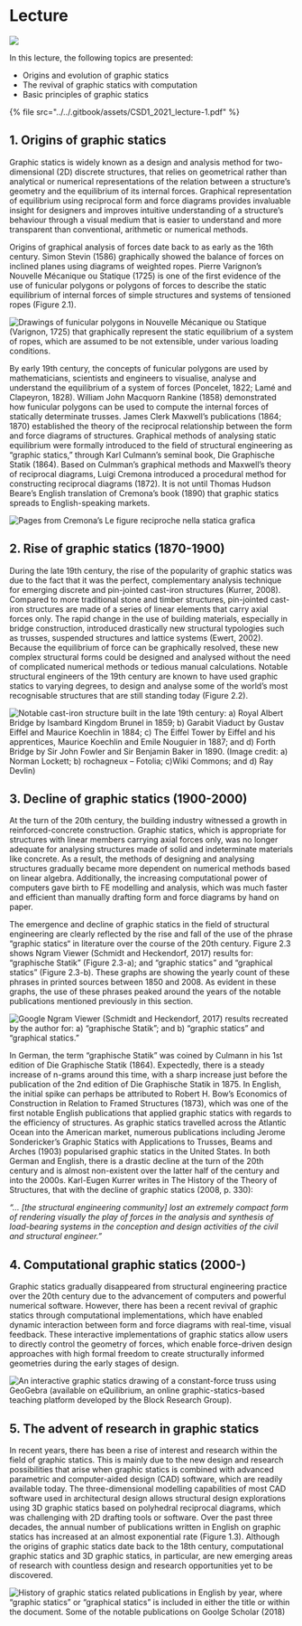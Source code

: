 # Lecture

![](<../../.gitbook/assets/CSD1\_2021\_lecture-1 (1).jpg>)

In this lecture, the following topics are presented:

* Origins and evolution of graphic statics
* The revival of graphic statics with computation
* Basic principles of graphic statics

{% file src="../../.gitbook/assets/CSD1_2021_lecture-1.pdf" %}

## 1. Origins of graphic statics

Graphic statics is widely known as a design and analysis method for two-dimensional (2D) discrete structures, that relies on geometrical rather than analytical or numerical representations of the relation between a structure’s geometry and the equilibrium of its internal forces. Graphical representation of equilibrium using reciprocal form and force diagrams provides invaluable insight for designers and improves intuitive understanding of a structure’s behaviour through a visual medium that is easier to understand and more transparent than conventional, arithmetic or numerical methods.

Origins of graphical analysis of forces date back to as early as the 16th century. Simon Stevin (1586) graphically showed the balance of forces on inclined planes using diagrams of weighted ropes. Pierre Varignon’s Nouvelle Mécanique ou Statique (1725) is one of the first evidence of the use of funicular polygons or polygons of forces to describe the static equilibrium of internal forces of simple structures and systems of tensioned ropes (Figure 2.1).

![Drawings of funicular polygons in Nouvelle Mécanique ou Statique (Varignon, 1725) that graphically represent the static equilibrium of a system of ropes, which are assumed to be not extensible, under various loading conditions.](<../../.gitbook/assets/image (279).png>)

By early 19th century, the concepts of funicular polygons are used by mathematicians, scientists and engineers to visualise, analyse and understand the equilibrium of a system of forces (Poncelet, 1822; Lamé and Clapeyron, 1828). William John Macquorn Rankine (1858) demonstrated how funicular polygons can be used to compute the internal forces of statically determinate trusses. James Clerk Maxwell’s publications (1864; 1870) established the theory of the reciprocal relationship between the form and force diagrams of structures. Graphical methods of analysing static equilibrium were formally introduced to the field of structural engineering as “graphic statics,” through Karl Culmann’s seminal book, Die Graphische Statik (1864). Based on Culmman’s graphical methods and Maxwell’s theory of reciprocal diagrams, Luigi Cremona introduced a procedural method for constructing reciprocal diagrams (1872). It is not until Thomas Hudson Beare’s English translation of Cremona’s book (1890) that graphic statics spreads to English-speaking markets.

![Pages from Cremona’s Le figure reciproche nella statica grafica](<../../.gitbook/assets/image (248).png>)

## 2. Rise of graphic statics (1870-1900)

During the late 19th century, the rise of the popularity of graphic statics was due to the fact that it was the perfect, complementary analysis technique for emerging discrete and pin-jointed cast-iron structures (Kurrer, 2008). Compared to more traditional stone and timber structures, pin-jointed cast-iron structures are made of a series of linear elements that carry axial forces only. The rapid change in the use of building materials, especially in bridge construction, introduced drastically new structural typologies such as trusses, suspended structures and lattice systems (Ewert, 2002). Because the equilibrium of force can be graphically resolved, these new complex structural forms could be designed and analysed without the need of complicated numerical methods or tedious manual calculations. Notable structural engineers of the 19th century are known to have used graphic statics to varying degrees, to design and analyse some of the world’s most recognisable structures that are still standing today (Figure 2.2).

![Notable cast-iron structure built in the late 19th century: a) Royal Albert Bridge by Isambard Kingdom Brunel in 1859; b) Garabit Viaduct by Gustav Eiffel and Maurice Koechlin in 1884; c) The Eiffel Tower by Eiffel and his apprentices, Maurice Koechlin and Emile Nouguier in 1887; and d) Forth Bridge by Sir John Fowler and Sir Benjamin Baker in 1890. (Image credit: a) Norman Lockett; b) rochagneux – Fotolia; c)Wiki Commons; and d) Ray Devlin)](<../../.gitbook/assets/image (343).png>)

## 3. Decline of graphic statics (1900-2000)

At the turn of the 20th century, the building industry witnessed a growth in reinforced-concrete construction. Graphic statics, which is appropriate for structures with linear members carrying axial forces only, was no longer adequate for analysing structures made of solid and indeterminate materials like concrete. As a result, the methods of designing and analysing structures gradually became more dependent on numerical methods based on linear algebra. Additionally, the increasing computational power of computers gave birth to FE modelling and analysis, which was much faster and efficient than manually drafting form and force diagrams by hand on paper.

The emergence and decline of graphic statics in the field of structural engineering are clearly reflected by the rise and fall of the use of the phrase “graphic statics“ in literature over the course of the 20th century. Figure 2.3 shows Ngram Viewer (Schmidt and Heckendorf, 2017) results for: “graphische Statik” (Figure 2.3-a); and “graphic statics” and “graphical statics” (Figure 2.3-b). These graphs are showing the yearly count of these phrases in printed sources between 1850 and 2008. As evident in these graphs, the use of these phrases peaked around the years of the notable publications mentioned previously in this section.

![Google Ngram Viewer (Schmidt and Heckendorf, 2017) results recreated by the author for: a) “graphische Statik”; and b) “graphic statics” and “graphical statics.”](<../../.gitbook/assets/image (65).png>)

In German, the term “graphische Statik” was coined by Culmann in his 1st edition of Die Graphische Statik (1864). Expectedly, there is a steady increase of n-grams around this time, with a sharp increase just before the publication of the 2nd edition of Die Graphische Statik in 1875. In English, the initial spike can perhaps be attributed to Robert H. Bow’s Economics of Construction in Relation to Framed Structures (1873), which was one of the first notable English publications that applied graphic statics with regards to the efficiency of structures. As graphic statics travelled across the Atlantic Ocean into the American market, numerous publications including Jerome Sondericker’s Graphic Statics with Applications to Trusses, Beams and Arches (1903) popularised graphic statics in the United States. In both German and English, there is a drastic decline at the turn of the 20th century and is almost non-existent over the latter half of the century and into the 2000s. Karl-Eugen Kurrer writes in The History of the Theory of Structures, that with the decline of graphic statics (2008, p. 330):

_“... \[the structural engineering community] lost an extremely compact form of rendering visually the play of forces in the analysis and synthesis of load-bearing systems in the conception and design activities of the civil and structural engineer.”_

## 4. Computational graphic statics (2000-)

Graphic statics gradually disappeared from structural engineering practice over the 20th century due to the advancement of computers and powerful numerical software. However, there has been a recent revival of graphic statics through computational implementations, which have enabled dynamic interaction between form and force diagrams with real-time, visual feedback. These interactive implementations of graphic statics allow users to directly control the geometry of forces, which enable force-driven design approaches with high formal freedom to create structurally informed geometries during the early stages of design.

![An interactive graphic statics drawing of a constant-force truss using GeoGebra (available on eQuilibrium, an online graphic-statics-based teaching platform developed by the Block Research Group).](../../.gitbook/assets/interactive\_gs\_short\_gif.gif)

## 5. The advent of research in graphic statics

In recent years, there has been a rise of interest and research within the field of graphic statics. This is mainly due to the new design and research possibilities that arise when graphic statics is combined with advanced parametric and computer-aided design (CAD) software, which are readily available today. The three-dimensional modelling capabilities of most CAD software used in architectural design allows structural design explorations using 3D graphic statics based on polyhedral reciprocal diagrams, which was challenging with 2D drafting tools or software. Over the past three decades, the annual number of publications written in English on graphic statics has increased at an almost exponential rate (Figure 1.3). Although the origins of graphic statics date back to the 18th century, computational graphic statics and 3D graphic statics, in particular, are new emerging areas of research with countless design and research opportunities yet to be discovered.

![History of graphic statics related publications in English by year, where “graphic statics” or “graphical statics” is included in either the title or within the document. Some of the notable publications on Goolge Scholar (2018)](../../.gitbook/assets/gs\_publications-01.png)

